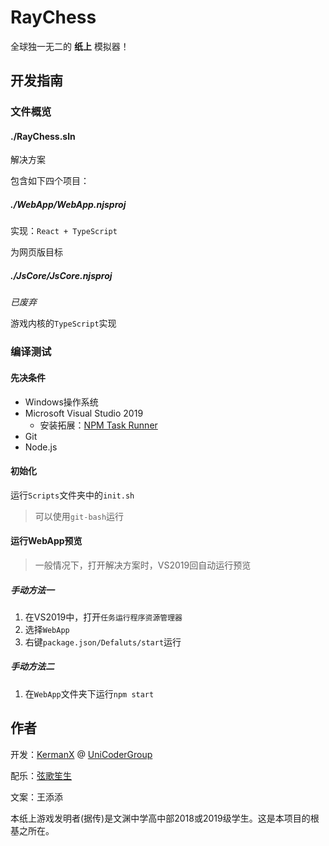 # RayChess

全球独一无二的 **纸上** 模拟器！

## 开发指南

### 文件概览

#### ./RayChess.sln

解决方案

包含如下四个项目：

##### ./WebApp/WebApp.njsproj

实现：`React + TypeScript`

为网页版目标

##### ./JsCore/JsCore.njsproj

*已废弃*

游戏内核的`TypeScript`实现

### 编译测试

#### 先决条件

- Windows操作系统
- Microsoft Visual Studio 2019
  - 安装拓展：[NPM Task Runner](https://marketplace.visualstudio.com/items?itemName=MadsKristensen.NPMTaskRunner)
- Git
- Node.js

#### 初始化

运行`Scripts`文件夹中的`init.sh`

> 可以使用`git-bash`运行

#### 运行WebApp预览

> 一般情况下，打开解决方案时，VS2019回自动运行预览

##### 手动方法一

1. 在VS2019中，打开`任务运行程序资源管理器`
2. 选择`WebApp`
3. 右键`package.json/Defaluts/start`运行

##### 手动方法二

1. 在`WebApp`文件夹下运行`npm start`

## 作者

开发：[KermanX](https://KermanX.github.io/) @ [UniCoderGroup](https://unicodergroup.github.io/)

配乐：[弦歌笙生](https://space.bilibili.com/1813903217/)

文案：王添添

本纸上游戏发明者(据传)是文渊中学高中部2018或2019级学生。这是本项目的根基之所在。
